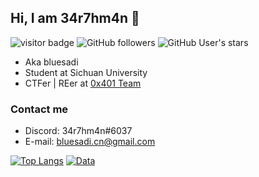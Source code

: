 ##  Hi, I am 34r7hm4n 👋

![visitor badge](https://visitor-badge.glitch.me/badge?page_id=bluesadi.bluesadi)
![GitHub followers](https://img.shields.io/github/followers/bluesadi?style=social)   ![GitHub User's stars](https://img.shields.io/github/stars/bluesadi?style=social)

- Aka bluesadi
- Student at Sichuan University
- CTFer | REer at [0x401 Team](https://0x401.com/)

### Contact me
- Discord: 34r7hm4n#6037
- E-mail: bluesadi.cn@gmail.com

[![Top Langs](https://github-readme-stats.vercel.app/api/top-langs/?username=bluesadi&langs_count=6&layout=compact)](https://github.com/anuraghazra/github-readme-stats)
[![Data](https://github-readme-stats.vercel.app/api?username=bluesadi)]()


